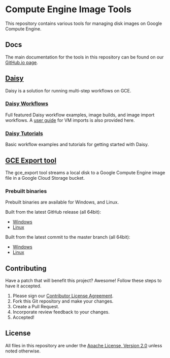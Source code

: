 # Compute Engine Image Tools

This repository contains various tools for managing disk images on Google
Compute Engine.

## Docs

The main documentation for the tools in this repository can be found on our
[GitHub.io page](https://googlecloudplatform.github.io/compute-image-import/image-import.html).

## [Daisy](daisy)

Daisy is a solution for running multi-step workflows on GCE.

### [Daisy Workflows](daisy_workflows)

Full featured Daisy workflow examples, image builds, and image import
workflows. A [user guide](daisy_workflows/import_userguide.md) for VM imports is
also provided here.

### [Daisy Tutorials](daisy_tutorials)

Basic workflow examples and tutorials for getting started with Daisy.

## [GCE Export tool](cli_tools/gce_export)

The gce_export tool streams a local disk to a Google Compute Engine
image file in a Google Cloud Storage bucket.

### Prebuilt binaries
Prebuilt binaries are available for Windows, and Linux.

Built from the latest GitHub release (all 64bit):

+ [Windows](https://storage.googleapis.com/compute-image-tools/release/windows/gce_export.exe)
+ [Linux](https://storage.googleapis.com/compute-image-tools/release/linux/gce_export)

Built from the latest commit to the master branch (all 64bit):

+ [Windows](https://storage.googleapis.com/compute-image-tools/latest/windows/gce_export.exe)
+ [Linux](https://storage.googleapis.com/compute-image-tools/latest/linux/gce_export)

## Contributing

Have a patch that will benefit this project? Awesome! Follow these steps to have
it accepted.

1.  Please sign our [Contributor License Agreement](CONTRIBUTING.md).
1.  Fork this Git repository and make your changes.
1.  Create a Pull Request.
1.  Incorporate review feedback to your changes.
1.  Accepted!

## License

All files in this repository are under the
[Apache License, Version 2.0](LICENSE) unless noted otherwise.
